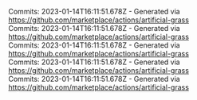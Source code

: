 Commits: 2023-01-14T16:11:51.678Z - Generated via https://github.com/marketplace/actions/artificial-grass
<br>
Commits: 2023-01-14T16:11:51.678Z - Generated via https://github.com/marketplace/actions/artificial-grass
<br>
Commits: 2023-01-14T16:11:51.678Z - Generated via https://github.com/marketplace/actions/artificial-grass
<br>
Commits: 2023-01-14T16:11:51.678Z - Generated via https://github.com/marketplace/actions/artificial-grass
<br>
Commits: 2023-01-14T16:11:51.678Z - Generated via https://github.com/marketplace/actions/artificial-grass
<br>
